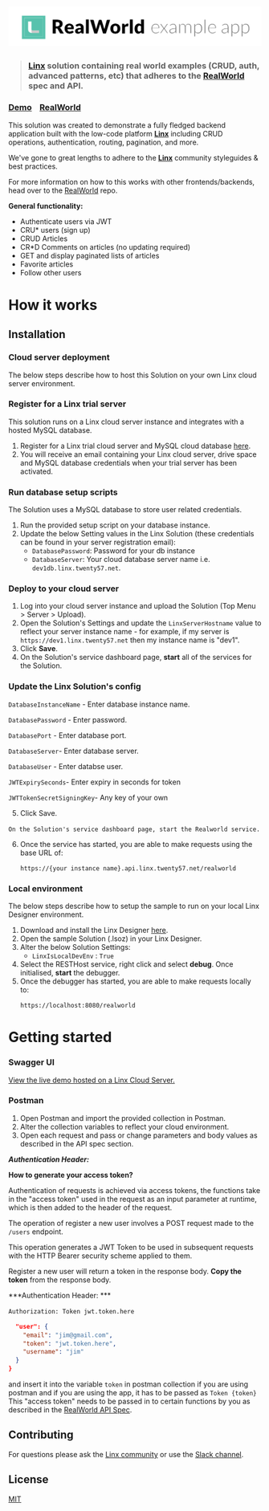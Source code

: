 # ![RealWorld Example App](logo.png)

> ### [Linx](https://linx.software/) solution containing real world examples (CRUD, auth, advanced patterns, etc) that adheres to the [RealWorld](https://github.com/gothinkster/realworld) spec and API.


### [Demo](https://demo.api.linx.twenty57.net/realworld/swagger/)&nbsp;&nbsp;&nbsp;&nbsp;[RealWorld](https://github.com/gothinkster/realworld)

This solution was created to demonstrate a fully fledged backend application built with the low-code platform **[Linx](https://linx.software/)** including CRUD operations, authentication, routing, pagination, and more.

We've gone to great lengths to adhere to the **[Linx](https://linx.software/)** community styleguides & best practices.

For more information on how to this works with other frontends/backends, head over to the [RealWorld](https://github.com/gothinkster/realworld) repo.

**General functionality:**

- Authenticate users via JWT 
- CRU* users (sign up)
- CRUD Articles
- CR*D Comments on articles (no updating required)
- GET and display paginated lists of articles
- Favorite articles
- Follow other users

# How it works

## Installation

### Cloud server deployment

The below steps describe how to host this Solution on your own Linx cloud server environment.

### Register for a Linx trial server
This solution runs on a Linx cloud server instance and integrates with a hosted MySQL database.

1. Register for a Linx trial cloud server and MySQL cloud database [here](https://linx.software/server-buy2/).
2. You will receive an email containing your Linx cloud server, drive space and MySQL database credentials when your trial server has been activated.

### Run database setup scripts
The Solution uses a MySQL database to store user related credentials.
1. Run the provided setup script on your database instance.
3. Update the below Setting values in the Linx Solution (these credentials can be found in your server registration email):
   - `DatabasePassword`: Password for your db instance
   - `DatabaseServer`: Your cloud database server name i.e. `dev1db.linx.twenty57.net`.


### Deploy to your cloud server

1. Log into your cloud server instance and upload the Solution (Top Menu > Server > Upload).
3. Open the Solution's Settings and update the `LinxServerHostname` value to reflect your server instance name -  for example, if my server is `https://dev1.linx.twenty57.net` then my instance name is "dev1".
4. Click __Save__.
3. On the Solution's service dashboard page, __start__ all of the services for the Solution.   

### Update the Linx Solution's config

`DatabaseInstanceName` - Enter database instance name.

`DatabasePassword` - Enter password.

`DatabasePort` - Enter database port.

`DatabaseServer`- Enter database server.

`DatabaseUser` - Enter databse user.

`JWTExpirySeconds`- Enter expiry in seconds for token

`JWTTokenSecretSigningKey`- Any key of your own

5. Click Save.

`On the Solution's service dashboard page, start the Realworld service.`
 
6. Once the service has started, you are able to make requests using the base URL of:
   ```
   https://{your instance name}.api.linx.twenty57.net/realworld
   ```

### Local environment
The below steps describe how to setup the sample to run on your local Linx Designer environment.

1. Download and install the Linx Designer [here](https://linx.software/server-buy2/).
1. Open the sample Solution (.lsoz) in your Linx Designer.
2. Alter the below Solution Settings:
    - `LinxIsLocalDevEnv` : `True`
3. Select the RESTHost service, right click and select __debug__. Once initialised, **start** the debugger.
4. Once the debugger has started, you are able to make requests locally to:
   ```
   https://localhost:8080/realworld
   ```

# Getting started
### Swagger UI

[View the live demo hosted on a Linx Cloud Server.](https://demo.api.linx.twenty57.net/realworld/swagger/)

### Postman
1. Open Postman and import the provided collection in Postman.
2. Alter the collection variables to reflect your cloud environment. 
3. Open each request and pass or change parameters and body values as described in the API spec section.

***Authentication Header:***

****How to generate your access token?****

Authentication of requests is achieved via access tokens, the functions take in the "access token" used in the request as an input parameter at runtime, which is then added to the header of the request.

The operation of register a new user involves a POST request made to the  `/users` endpoint.

This operation generates a JWT Token to be used in subsequent requests with the HTTP Bearer security scheme applied to them.

Register a new user will return a token in the response body.  **Copy the token** from the response body. 

***Authentication Header: ***

`Authorization: Token jwt.token.here`

```JSON
  "user": {
    "email": "jim@gmail.com",
    "token": "jwt.token.here",
    "username": "jim"    
  }
}
```
and insert it into the variable `token` in postman collection if you are using postman and if you are using the app, it has to be passed as `Token {token}`  
This "access token" needs to be passed in to certain functions by you as described in the [RealWorld API Spec](https://github.com/gothinkster/realworld/tree/main/api).


## Contributing

For questions please ask the [Linx community](https://linx/software/community) or use the [Slack channel](https://linxsoftware.slack.com/archives/C01FLBC1XNX). 

## License

[MIT](https://github.com/linx-software/template-repo/blob/main/LICENSE.txt)



